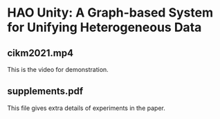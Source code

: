 # HAO Unity: A Graph-based System for Unifying Heterogeneous Data

## cikm2021.mp4

This is the video for demonstration.

## supplements.pdf

This file gives extra details of experiments in the paper.
